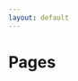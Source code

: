 ```yaml
---
layout: default
---
```

<body onload="callGoogleScript();">

# Pages
<script>
function callGoogleScript() {

alert("Hello! I am an alert box!");
}
</script>
